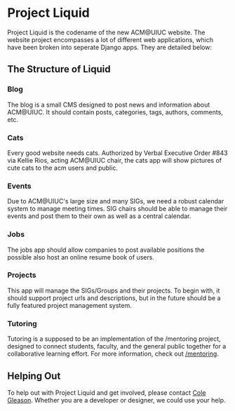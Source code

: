 Project Liquid
==============

Project Liquid is the codename of the new ACM@UIUC website.  The website project encompasses a lot of different web applications, which have been broken into seperate Django apps.  They are detailed below:

The Structure of Liquid
-----------------------

### Blog
The blog is a small CMS designed to post news and information about ACM@UIUC.  It should contain posts, categories, tags, authors, comments, etc.

### Cats
Every good website needs cats.  Authorized by Verbal Executive Order #843 via Kellie Rios, acting ACM@UIUC chair, the cats app will show pictures of cute cats to the acm users and public.

### Events
Due to ACM@UIUC's large size and many SIGs, we need a robust calendar system to manage meeting times.  SIG chairs should be able to manage their events and post them to their own as well as a central calendar.

### Jobs
The jobs app should allow companies to post available positions the possible also host an online resume book of users.

### Projects
This app will manage the SIGs/Groups and their projects.  To begin with, it should support project urls and descriptions, but in the future should be a fully featured project management system.

### Tutoring
Tutoring is a supposed to be an implementation of the /mentoring project, designed to connect students, faculty, and the general public together for a collaborative learning effort.  For more information, check out [/mentoring](http://blog.dianakimball.com/mentoring).

Helping Out
-----------
To help out with Project Liquid and get involved, please contact [Cole Gleason](mailto://cagleas2@illinois.edu).  Whether you are a developer or designer, we could use your help.